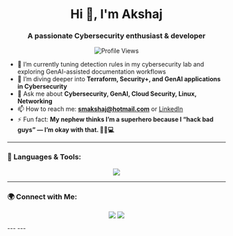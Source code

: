 <h1 align="center">Hi 👋, I'm Akshaj</h1>
<h3 align="center">A passionate Cybersecurity enthusiast & developer</h3>

<p align="center">
  <img src="https://komarev.com/ghpvc/?username=2smakshaj6&label=Profile%20Views&color=0e75b6&style=flat" alt="Profile Views" />
</p>

- 🔭 I’m currently tuning detection rules in my cybersecurity lab and exploring GenAI-assisted documentation workflows  
- 🌱 I’m diving deeper into **Terraform, Security+, and GenAI applications in Cybersecurity**  
- 💬 Ask me about **Cybersecurity, GenAI, Cloud Security, Linux, Networking**  
- 📫 How to reach me: **smakshaj@hotmail.com** or [LinkedIn](https://linkedin.com/in/akshajsm)  
- ⚡ Fun fact: **My nephew thinks I’m a superhero because I “hack bad guys” — I’m okay with that. 🦸‍♂️💻**

---

### 🚀 Languages & Tools:
<p align="center">
  <a href="#"><img src="https://skillicons.dev/icons?i=c,cpp,python,linux,docker,git,github,bash,raspberrypi&theme=light" /></a>
</p>

---

### 🌍 Connect with Me:
<p align="center">
  <a href="https://linkedin.com/in/akshajsm" target="_blank"><img align="center" src="https://img.shields.io/badge/-LinkedIn-blue?style=for-the-badge&logo=linkedin" /></a>
  <a href="mailto:smakshaj@hotmail.com" target="_blank"><img align="center" src="https://img.shields.io/badge/-Email-green?style=for-the-badge&logo=gmail" /></a>
</p>
---
<!--
### 📊 GitHub Stats:
<p align="center">
  <img width="48%" src="https://github-readme-stats.vercel.app/api?username=2smakshaj6&show_icons=true&theme=tokyonight" />
  <img width="48%" src="https://github-readme-streak-stats.herokuapp.com/?user=2smakshaj6&theme=tokyonight" />
</p>
-->
---
<!--
### 🌍 Connect with Me:
<p align="center">
  <a href="https://linkedin.com/in/akshajsm" target="_blank"><img align="center" src="https://img.shields.io/badge/-LinkedIn-blue?style=for-the-badge&logo=linkedin" /></a>
  <a href="mailto:akshajsh@buffalo.edu" target="_blank"><img align="center" src="https://img.shields.io/badge/-Email-red?style=for-the-badge&logo=gmail" /></a>
</p>
-->
